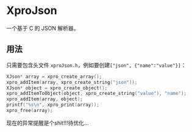 # XproJson
一个基于 C 的 JSON 解析器。

## 用法
只需要包含头文件 `xproJson.h`，例如要创建`["json", {"name":"value"}]`：

```c
XJson* array = xpro_create_array();
xpro_addItem(array, xpro_create_string("json"));
XJson* object = xpro_create_object();
xpro_addItemToObject(object, xpro_create_string("value"), "name");
xpro_addItem(array, object);
printf("%s\n", xpro_print(array));
xpro_free(array);
```

现在的异常提醒是个shit!!!待优化...
